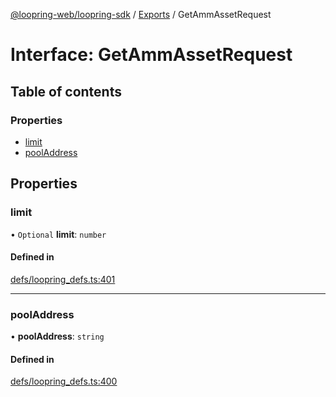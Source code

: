 [@loopring-web/loopring-sdk](../README.md) / [Exports](../modules.md) / GetAmmAssetRequest

# Interface: GetAmmAssetRequest

## Table of contents

### Properties

- [limit](GetAmmAssetRequest.md#limit)
- [poolAddress](GetAmmAssetRequest.md#pooladdress)

## Properties

### limit

• `Optional` **limit**: `number`

#### Defined in

[defs/loopring_defs.ts:401](https://github.com/Loopring/loopring_sdk/blob/d5fca11/src/defs/loopring_defs.ts#L401)

___

### poolAddress

• **poolAddress**: `string`

#### Defined in

[defs/loopring_defs.ts:400](https://github.com/Loopring/loopring_sdk/blob/d5fca11/src/defs/loopring_defs.ts#L400)

